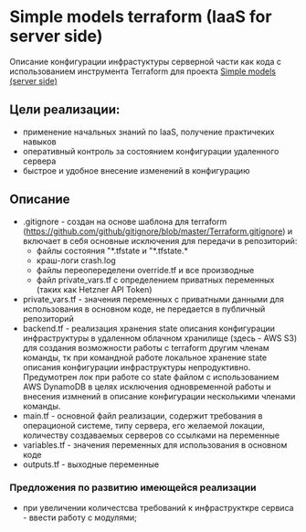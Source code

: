 # Simple models terraform (IaaS for server side)
Описание конфигурации инфрастуктуры серверной части как кода с использованием инструмента Terraform для проекта [Simple models (server side)](https://github.com/vegiwoo/simple_models_server)

## Цели реализации:
- применение начальных знаний по IaaS, получение практичеких навыков
- оперативный контроль за состоянием конфигурации удаленного сервера
- быстрое и удобное внесение изменений в конфигурацию

## Описание
- .gitignore - создан на основе шаблона для terraform (https://github.com/github/gitignore/blob/master/Terraform.gitignore) и включает в себя основные исключения для передачи в репозиторий:
  - файлы состояния "\*.tfstate и "\*.tfstate.*
  - краш-логи crash.log
  - файлы переопеределени override.tf и все производные  
  - файл private_vars.tf с определением приватных переменных (таких как Hetzner API Token)
- private_vars.tf - значения переменных с приватными данными для использования в основном коде, не передается в публичный репозиторий
- backend.tf - реализация хранения state описания конфигурации инфраструктуры в удаленном облачном хранилище (здесь - AWS S3) для создания возможности работы с terraform другим членам команды, тк при командной работе локальное хранение state описания конфигурации инфраструктуры непродуктивно. Предумотрен лок при работе со state файлом с использованием AWS DynamoDB в целях исключения одновременной работы и внесения измнений в описание конфигурации несколькими членами команды.
- main.tf - основной файл реализации, содержит требования в операционой системе, типу сервера, его желаемой локации, количеству создаваемых серверов со ссылками на переменные
- variables.tf - значения переменных для использования в основном коде
- outputs.tf - выходные переменные 

### Предложения по развитию имеющейся реализации
- при увеличении количестсва требований к инфраструкткре сервиса - ввести работу с модулями;   
